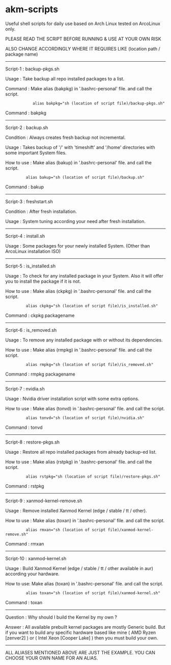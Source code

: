 # akm-scripts

Useful shell scripts for daily use based on Arch Linux tested on ArcoLinux only.

PLEASE READ THE SCRIPT BEFORE RUNNING & USE AT YOUR OWN RISK

ALSO CHANGE ACCORDINGLY WHERE IT REQUIRES LIKE (location path / package name)

-----------------------------------------------------------------------------------------

Script-1   : backup-pkgs.sh

Usage      : Take backup all repo installed packages to a list.

Command    : Make alias (bakpkg) in '.bashrc-personal' file. and call the script.

                alias bakpkg="sh (location of script file)/backup-pkgs.sh"

Command    : bakpkg

-----------------------------------------------------------------------------------------

Script-2   : backup.sh

Condition  : Always creates fresh backup not incremental.

Usage      : Takes backup of '/' with 'timeshift' and
             '/home' directories with some important System files.

How to use : Make alias (bakup) in '.bashrc-personal' file. and call the script.
             
             alias bakup="sh (location of script file)/backup.sh"

Command    : bakup

-----------------------------------------------------------------------------------------

Script-3   : freshstart.sh

Condition  : After fresh installation.

Usage      : System tuning according your need after fresh installation.

-----------------------------------------------------------------------------------------

Script-4   : install.sh

Usage      : Some packages for your newly installed System. (Other than ArcoLinux installation ISO)

-----------------------------------------------------------------------------------------

Script-5   : is_installed.sh

Usage      : To check for any installed package in your System. Also it will offer you
             to install the package if it is not.

How to use : Make alias (ckpkg) in '.bashrc-personal' file. and call the script.
             
             alias ckpkg="sh (location of script file)/is_installed.sh"

Command    : ckpkg packagename

-----------------------------------------------------------------------------------------

Script-6   : is_removed.sh

Usage      : To remove any installed package with or without its dependencies.

How to use : Make alias (rmpkg) in '.bashrc-personal' file. and call the script.
             
             alias rmpkg="sh (location of script file)/is_removed.sh"

Command    : rmpkg packagename

-----------------------------------------------------------------------------------------

Script-7   : nvidia.sh

Usage      : Nvidia driver installation script with some extra options.

How to use : Make alias (tonvd) in '.bashrc-personal' file. and call the script.
             
             alias tonvd="sh (location of script file)/nvidia.sh"

Command    : tonvd

-----------------------------------------------------------------------------------------

Script-8   : restore-pkgs.sh

Usage      : Restore all repo installed packages from already backup-ed list.

How to use : Make alias (rstpkg) in '.bashrc-personal' file. and call the script.
             
             alias rstpkg="sh (location of script file)/restore-pkgs.sh"

Command    : rstpkg

-----------------------------------------------------------------------------------------

Script-9   : xanmod-kernel-remove.sh

Usage      : Remove installed Xanmod Kernel (edge / stable / tt / other).

How to use : Make alias (toxan) in '.bashrc-personal' file. and call the script.
             
             alias rmxan="sh (location of script file)/xanmod-kernel-remove.sh"

Command    : rmxan

-----------------------------------------------------------------------------------------

Script-10  : xanmod-kernel.sh

Usage      : Build Xanmod Kernel (edge / stable / tt / other available in aur) according
             your hardware.

How to use:  Make alias (toxan) in '.bashrc-personal' file. and call the script.
             
             alias toxan="sh (location of script file)/xanmod-kernel.sh"

Command    : toxan

-----------------------------------------------------------------------------------------

Question  : Why should I build the Kernel by my own ?

Answer    : All available prebuilt kernel packages are mostly Generic build. But if you
            want to build any specific hardware based like mine ( AMD Ryzen [zenver2] )
            or ( Intel Xeon [Cooper Lake] ) then you must build
            your own.

-----------------------------------------------------------------------------------------

ALL ALIASES MENTIONED ABOVE ARE JUST THE EXAMPLE. YOU CAN CHOOSE YOUR OWN NAME FOR AN ALIAS.
